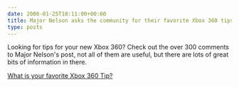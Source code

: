 ```yaml
---
date: 2006-01-25T18:11:00+00:00
title: Major Nelson asks the community for their favorite Xbox 360 tips...
type: posts
---
```

Looking for tips for your new Xbox 360? Check out the over 300 comments to Major Nelson's post, not all of them are useful, but there are lots of great bits of information in there.

[What is your favorite Xbox 360 Tip?](http://www.majornelson.com/2006/01/24/what-is-your-favorite-xbox-360-tip/)

